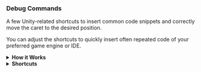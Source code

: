 ﻿### Debug Commands

A few Unity-related shortcuts to insert common code snippets and correctly move the caret to the desired position.

You can adjust the shortcuts to quickly insert often repeated code of your preferred game engine or IDE.

<details>
  <summary><b>How it Works</b></summary>

The basic idea of these shortcuts is to insert the pre-defined text at the current caret position and then move the caret x times to the left until it it where you want it to be placed.

</details>

<details>
  <summary><b>Shortcuts</b></summary>

#### Logging
* `Ctrl + Alt + D` - Debug.Log("\<caret>");
* `Ctrl + Alt + W` - Debug.LogWarning("\<caret>");
* `Ctrl + Alt + E` - Debug.LogError("\<caret>");

#### Attributes
* `Ctrl + Alt + H` - \[Header("\<caret>")]
* `Ctrl + Alt + T` - \[Tooltip("\<caret>")]

</details>